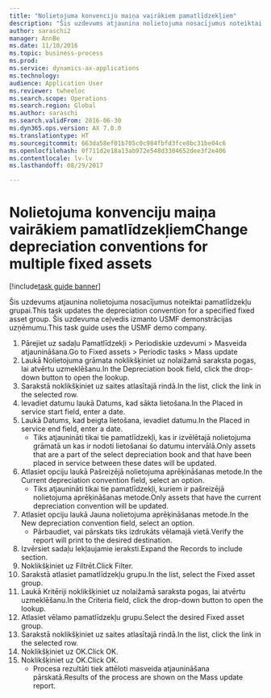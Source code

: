 ```yaml
--- 
title: "Nolietojuma konvenciju maiņa vairākiem pamatlīdzekļiem"
description: "Šis uzdevums atjaunina nolietojuma nosacījumus noteiktai pamatlīdzekļu grupai."
author: saraschi2
manager: AnnBe
ms.date: 11/10/2016
ms.topic: business-process
ms.prod: 
ms.service: dynamics-ax-applications
ms.technology: 
audience: Application User
ms.reviewer: twheeloc
ms.search.scope: Operations
ms.search.region: Global
ms.author: saraschi
ms.search.validFrom: 2016-06-30
ms.dyn365.ops.version: AX 7.0.0
ms.translationtype: HT
ms.sourcegitcommit: 663da58ef01b705c0c984fbfd3fce8bc31be04c6
ms.openlocfilehash: 0f711d2e18a13ab972e548d3304652dee3f2e406
ms.contentlocale: lv-lv
ms.lasthandoff: 08/29/2017

---
```

# <a name="change-depreciation-conventions-for-multiple-fixed-assets"></a><span data-ttu-id="517bb-103">Nolietojuma konvenciju maiņa vairākiem pamatlīdzekļiem</span><span class="sxs-lookup"><span data-stu-id="517bb-103">Change depreciation conventions for multiple fixed assets</span></span>

[!include[task guide banner](../../includes/task-guide-banner.md)]

<span data-ttu-id="517bb-104">Šis uzdevums atjaunina nolietojuma nosacījumus noteiktai pamatlīdzekļu grupai.</span><span class="sxs-lookup"><span data-stu-id="517bb-104">This task updates the depreciation convention for a specified fixed asset group.</span></span> <span data-ttu-id="517bb-105">Šis uzdevuma ceļvedis izmanto USMF demonstrācijas uzņēmumu.</span><span class="sxs-lookup"><span data-stu-id="517bb-105">This task guide uses the USMF demo company.</span></span>

1. <span data-ttu-id="517bb-106">Pārejiet uz sadaļu Pamatlīdzekļi > Periodiskie uzdevumi > Masveida atjaunināšana.</span><span class="sxs-lookup"><span data-stu-id="517bb-106">Go to Fixed assets > Periodic tasks > Mass update</span></span>
2. <span data-ttu-id="517bb-107">Laukā Nolietojuma grāmata noklikšķiniet uz nolaižamā saraksta pogas, lai atvērtu uzmeklēšanu.</span><span class="sxs-lookup"><span data-stu-id="517bb-107">In the Depreciation book field, click the drop-down button to open the lookup.</span></span>
3. <span data-ttu-id="517bb-108">Sarakstā noklikšķiniet uz saites atlasītajā rindā.</span><span class="sxs-lookup"><span data-stu-id="517bb-108">In the list, click the link in the selected row.</span></span>
4. <span data-ttu-id="517bb-109">Ievadiet datumu laukā Datums, kad sākta lietošana.</span><span class="sxs-lookup"><span data-stu-id="517bb-109">In the Placed in service start field, enter a date.</span></span>
5. <span data-ttu-id="517bb-110">Laukā Datums, kad beigta lietošana, ievadiet datumu.</span><span class="sxs-lookup"><span data-stu-id="517bb-110">In the Placed in service end field, enter a date.</span></span>
    * <span data-ttu-id="517bb-111">Tiks atjaunināti tikai tie pamatlīdzekļi, kas ir izvēlētajā nolietojuma grāmatā un kas ir nodoti lietošanai šo datumu intervālā.</span><span class="sxs-lookup"><span data-stu-id="517bb-111">Only assets that are a part of the select depreciation book and that have been placed in service between these dates will be updated.</span></span>  
6. <span data-ttu-id="517bb-112">Atlasiet opciju laukā Pašreizējā nolietojuma aprēķināšanas metode.</span><span class="sxs-lookup"><span data-stu-id="517bb-112">In the Current depreciation convention field, select an option.</span></span>
    * <span data-ttu-id="517bb-113">Tiks atjaunināti tikai tie pamatlīdzekļi, kuriem ir pašreizējā nolietojuma aprēķināšanas metode.</span><span class="sxs-lookup"><span data-stu-id="517bb-113">Only assets that have the current depreciation convention will be updated.</span></span>  
7. <span data-ttu-id="517bb-114">Atlasiet opciju laukā Jauna nolietojuma aprēķināšanas metode.</span><span class="sxs-lookup"><span data-stu-id="517bb-114">In the New depreciation convention field, select an option.</span></span>
    * <span data-ttu-id="517bb-115">Pārbaudiet, vai pārskats tiks izdrukāts vēlamajā vietā.</span><span class="sxs-lookup"><span data-stu-id="517bb-115">Verify the report will print to the desired destination.</span></span>  
8. <span data-ttu-id="517bb-116">Izvērsiet sadaļu Iekļaujamie ieraksti.</span><span class="sxs-lookup"><span data-stu-id="517bb-116">Expand the Records to include section.</span></span>
9. <span data-ttu-id="517bb-117">Noklikšķiniet uz Filtrēt.</span><span class="sxs-lookup"><span data-stu-id="517bb-117">Click Filter.</span></span>
10. <span data-ttu-id="517bb-118">Sarakstā atlasiet pamatlīdzekļu grupu.</span><span class="sxs-lookup"><span data-stu-id="517bb-118">In the list, select the Fixed asset group.</span></span>
11. <span data-ttu-id="517bb-119">Laukā Kritēriji noklikšķiniet uz nolaižamā saraksta pogas, lai atvērtu uzmeklēšanu.</span><span class="sxs-lookup"><span data-stu-id="517bb-119">In the Criteria field, click the drop-down button to open the lookup.</span></span>
12. <span data-ttu-id="517bb-120">Atlasiet vēlamo pamatlīdzekļu grupu.</span><span class="sxs-lookup"><span data-stu-id="517bb-120">Select the desired Fixed asset group.</span></span>
13. <span data-ttu-id="517bb-121">Sarakstā noklikšķiniet uz saites atlasītajā rindā.</span><span class="sxs-lookup"><span data-stu-id="517bb-121">In the list, click the link in the selected row.</span></span>
14. <span data-ttu-id="517bb-122">Noklikšķiniet uz OK.</span><span class="sxs-lookup"><span data-stu-id="517bb-122">Click OK.</span></span>
15. <span data-ttu-id="517bb-123">Noklikšķiniet uz OK.</span><span class="sxs-lookup"><span data-stu-id="517bb-123">Click OK.</span></span>
    *  <span data-ttu-id="517bb-124">Procesa rezultāti tiek attēloti masveida atjaunināšana pārskatā.</span><span class="sxs-lookup"><span data-stu-id="517bb-124">Results of the process are shown on the Mass update report.</span></span>     


